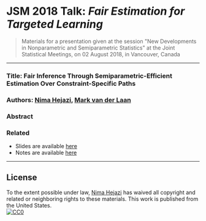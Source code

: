# JSM 2018 Talk: _Fair Estimation for Targeted Learning_

> Materials for a presentation given at the session "New Developments in
> Nonparametric and Semiparametric Statistics" at the Joint Statistical
> Meetings, on 02 August 2018, in Vancouver, Canada

---

### Title: Fair Inference Through Semiparametric-Efficient Estimation Over Constraint-Specific Paths

### Authors: [Nima Hejazi](https://statistics.berkeley.edu/~nhejazi), [Mark van der Laan](https://vanderlaan-lab.org)

### Abstract


### Related
* Slides are available [here](https://bit.ly/jsm_fairtmle_2018)
* Notes are available [here](https://statistics.berkeley.edu/~nhejazi/present/2018_jsm_fairtmle_withnotes.pdf)

---

## License

To the extent possible under law, [Nima Hejazi](https://nimahejazi.org)
has waived all copyright and related or neighboring rights to these materials.
This work is published from the United States.
<br/>
[![CC0](http://i.creativecommons.org/p/zero/1.0/88x31.png)](http://creativecommons.org/publicdomain/zero/1.0/)

